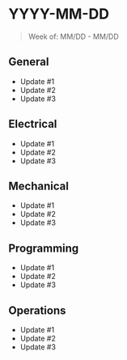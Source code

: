 # YYYY-MM-DD

> Week of: MM/DD - MM/DD


## General

* Update #1
* Update #2
* Update #3


## Electrical

* Update #1
* Update #2
* Update #3


## Mechanical

* Update #1
* Update #2
* Update #3


## Programming

* Update #1
* Update #2
* Update #3


## Operations

* Update #1
* Update #2
* Update #3
